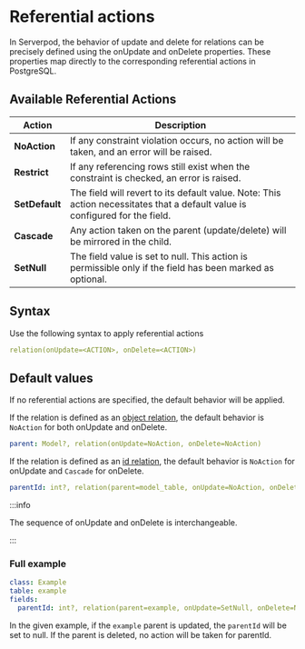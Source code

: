 # Referential actions

In Serverpod, the behavior of update and delete for relations can be precisely defined using the onUpdate and onDelete properties. These properties map directly to the corresponding referential actions in PostgreSQL.

## Available Referential Actions

| Action | Description |
| --- | --- |
| **NoAction** | If any constraint violation occurs, no action will be taken, and an error will be raised. |
| **Restrict** | If any referencing rows still exist when the constraint is checked, an error is raised. |
| **SetDefault** | The field will revert to its default value. Note: This action necessitates that a default value is configured for the field. |
| **Cascade** | Any action taken on the parent (update/delete) will be mirrored in the child. |
| **SetNull** | The field value is set to null. This action is permissible only if the field has been marked as optional. |

## Syntax

Use the following syntax to apply referential actions

```yaml
relation(onUpdate=<ACTION>, onDelete=<ACTION>)
```

## Default values
If no referential actions are specified, the default behavior will be applied.

If the relation is defined as an [object relation](one-to-one#with-an-object), the default behavior is `NoAction` for both onUpdate and onDelete.

```yaml
parent: Model?, relation(onUpdate=NoAction, onDelete=NoAction)
```


If the relation is defined as an [id relation](one-to-one#with-an-id-field), the default behavior is `NoAction` for onUpdate and `Cascade` for onDelete.


```yaml
parentId: int?, relation(parent=model_table, onUpdate=NoAction, onDelete=Cascade)
```

:::info

The sequence of onUpdate and onDelete is interchangeable.

:::

### Full example

```yaml
class: Example
table: example
fields:
  parentId: int?, relation(parent=example, onUpdate=SetNull, onDelete=NoAction)
```

In the given example, if the `example` parent is updated, the `parentId` will be set to null. If the parent is deleted, no action will be taken for parentId.
